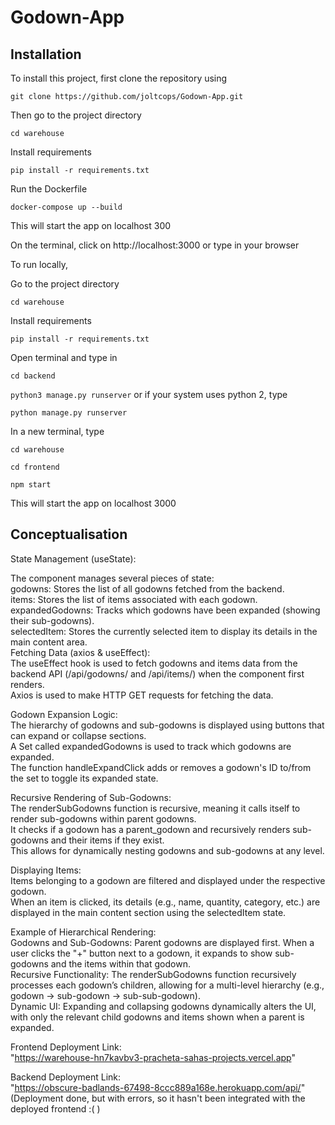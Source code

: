 # Godown-App
## Installation
To install this project, first clone the repository using

```git clone https://github.com/joltcops/Godown-App.git```

Then go to the project directory

```cd warehouse```

Install requirements

```pip install -r requirements.txt```

Run the Dockerfile

```docker-compose up --build```

This will start the app on localhost 300

On the terminal, click on http://localhost:3000 or type in your browser



To run locally,

Go to the project directory

```cd warehouse```

Install requirements

```pip install -r requirements.txt```

Open terminal and type in

```cd backend```

```python3 manage.py runserver``` or if your system uses python 2, type

```python manage.py runserver```

In a new terminal, type

```cd warehouse```

```cd frontend```

```npm start```

This will start the app on localhost 3000

## Conceptualisation

State Management (useState):

The component manages several pieces of state:<br>
godowns: Stores the list of all godowns fetched from the backend.<br>
items: Stores the list of items associated with each godown.<br>
expandedGodowns: Tracks which godowns have been expanded (showing their sub-godowns).<br>
selectedItem: Stores the currently selected item to display its details in the main content area.<br>
Fetching Data (axios & useEffect):<br>
The useEffect hook is used to fetch godowns and items data from the backend API (/api/godowns/ and /api/items/) when the component first renders.<br>
Axios is used to make HTTP GET requests for fetching the data.<br>

Godown Expansion Logic:<br>
The hierarchy of godowns and sub-godowns is displayed using buttons that can expand or collapse sections.<br>
A Set called expandedGodowns is used to track which godowns are expanded.<br>
The function handleExpandClick adds or removes a godown's ID to/from the set to toggle its expanded state.<br>

Recursive Rendering of Sub-Godowns:<br>
The renderSubGodowns function is recursive, meaning it calls itself to render sub-godowns within parent godowns.<br>
It checks if a godown has a parent_godown and recursively renders sub-godowns and their items if they exist.<br>
This allows for dynamically nesting godowns and sub-godowns at any level.<br>

Displaying Items:<br>
Items belonging to a godown are filtered and displayed under the respective godown.<br>
When an item is clicked, its details (e.g., name, quantity, category, etc.) are displayed in the main content section using the selectedItem state.<br>

Example of Hierarchical Rendering:<br>
Godowns and Sub-Godowns: Parent godowns are displayed first. When a user clicks the "+" button next to a godown, it expands to show sub-godowns and the items within that godown.<br>
Recursive Functionality: The renderSubGodowns function recursively processes each godown’s children, allowing for a multi-level hierarchy (e.g., godown → sub-godown → sub-sub-godown).<br>
Dynamic UI: Expanding and collapsing godowns dynamically alters the UI, with only the relevant child godowns and items shown when a parent is expanded.<br>

Frontend Deployment Link:<br>
"https://warehouse-hn7kavbv3-pracheta-sahas-projects.vercel.app" 

Backend Deployment Link:<br>
"https://obscure-badlands-67498-8ccc889a168e.herokuapp.com/api/" (Deployment done, but with errors, so it hasn't been integrated with the deployed frontend :(  )